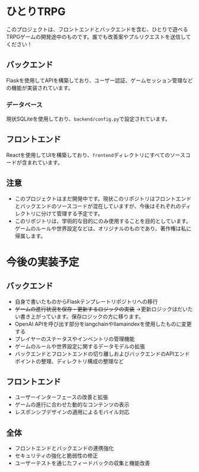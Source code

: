 # ひとりTRPG

このプロジェクトは、フロントエンドとバックエンドを含む、ひとりで遊べるTRPGゲームの開発途中のものです。誰でも改善案やプルリクエストを送信してください！

## バックエンド

Flaskを使用してAPIを構築しており、ユーザー認証、ゲームセッション管理などの機能が実装されています。

### データベース

現状SQLiteを使用しており、`backend/config.py`で設定されています。

## フロントエンド

Reactを使用してUIを構築しており、`frontend`ディレクトリにすべてのソースコードが含まれています。


## 注意

- このプロジェクトはまだ開発中です。現状このリポジトリはフロントエンドとバックエンドのソースコードが混在していますが、今後はそれぞれのディレクトリに分けて管理する予定です。
- このリポジトリは、学術的な目的にのみ使用することを目的としています。ゲームのルールや世界設定などは、オリジナルのものであり、著作権は私に帰属します。

# 今後の実装予定

## バックエンド
- 自身で書いたものからFlaskテンプレートリポジトリへの移行
- ~~ゲームの進行状況を保存・更新するロジックの実装~~ →更新ロジックはだいたい書き上がっています。保存ロジックの方に移ります。
- OpenAI APIを呼び出す部分をlangchainやllamaindexを使用したものに変更する
- プレイヤーのステータスやインベントリの管理機能
- ゲームのルールや世界設定に関するデータモデルの拡張
- バックエンドとフロントエンドの切り離しおよびバックエンドのAPIエンドポイントの整理、ディレクトリ構成の整理など

## フロントエンド

- ユーザーインターフェースの改善と拡張
- ゲームの進行に合わせた動的なコンテンツの表示
- レスポンシブデザインの適用によるモバイル対応

## 全体

- フロントエンドとバックエンドの連携強化
- セキュリティの強化と脆弱性の修正
- ユーザーテストを通じたフィードバックの収集と機能改善
